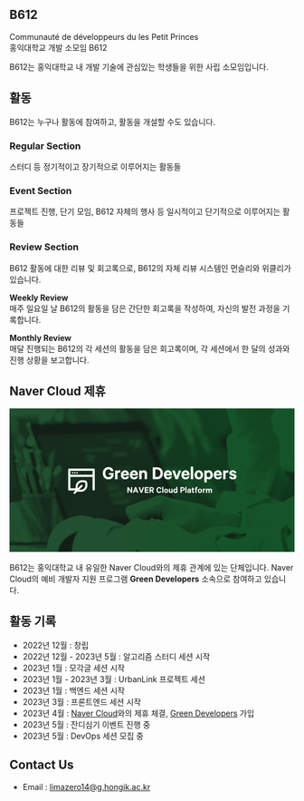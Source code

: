 ## B612
Communauté de développeurs du les Petit Princes <br>
홍익대학교 개발 소모임 B612

B612는 홍익대학교 내 개발 기술에 관심있는 학생들을 위한 사립 소모임입니다.

## 활동
B612는 누구나 활동에 참여하고, 활동을 개설할 수도 있습니다.

### Regular Section
스터디 등 정기적이고 장기적으로 이루어지는 활동들

### Event Section
프로젝트 진행, 단기 모임, B612 자체의 행사 등 일시적이고 단기적으로 이루어지는 활동들

### Review Section
B612 활동에 대한 리뷰 및 회고록으로, B612의 자체 리뷰 시스템인 먼슬리와 위클리가 있습니다.

**Weekly Review** <br>
매주 일요일 날 B612의 활동을 담은 간단한 회고록을 작성하여, 자신의 발전 과정을 기록합니다.

**Monthly Review** <br>
매달 진행되는 B612의 각 세션의 활동을 담은 회고록이며, 각 세션에서 한 달의 성과와 진행 상황을 보고합니다.

## Naver Cloud 제휴

<p align="center">
<img src="https://raw.githubusercontent.com/HongikB612/.github/main/asset/greendev-img.png" alt="greendevelopers image" >
</p>

B612는 홍익대학교 내 유일한 Naver Cloud와의 제휴 관계에 있는 단체입니다. Naver Cloud의 예비 개발자 지원 프로그램 **Green Developers** 소속으로 참여하고 있습니다.

## 활동 기록
- 2022년 12월 : 창립
- 2022년 12월 - 2023년 5월 : 알고리즘 스터디 세션 시작
- 2023년 1월 : 모각글 세션 시작
- 2023년 1월 - 2023년 3월 : UrbanLink 프로젝트 세션
- 2023년 1월 : 백엔드 세션 시작
- 2023년 3월 : 프론트엔드 세션 시작
- 2023년 4월 : [Naver Cloud](https://www.ncloud.com/)와의 제휴 체결, [Green Developers](https://www.ncloud.com/support/greenDevelopers) 가입
- 2023년 5월 : 잔디심기 이벤트 진행 중
- 2023년 5월 : DevOps 세션 모집 중

## Contact Us
- Email : limazero14@g.hongik.ac.kr